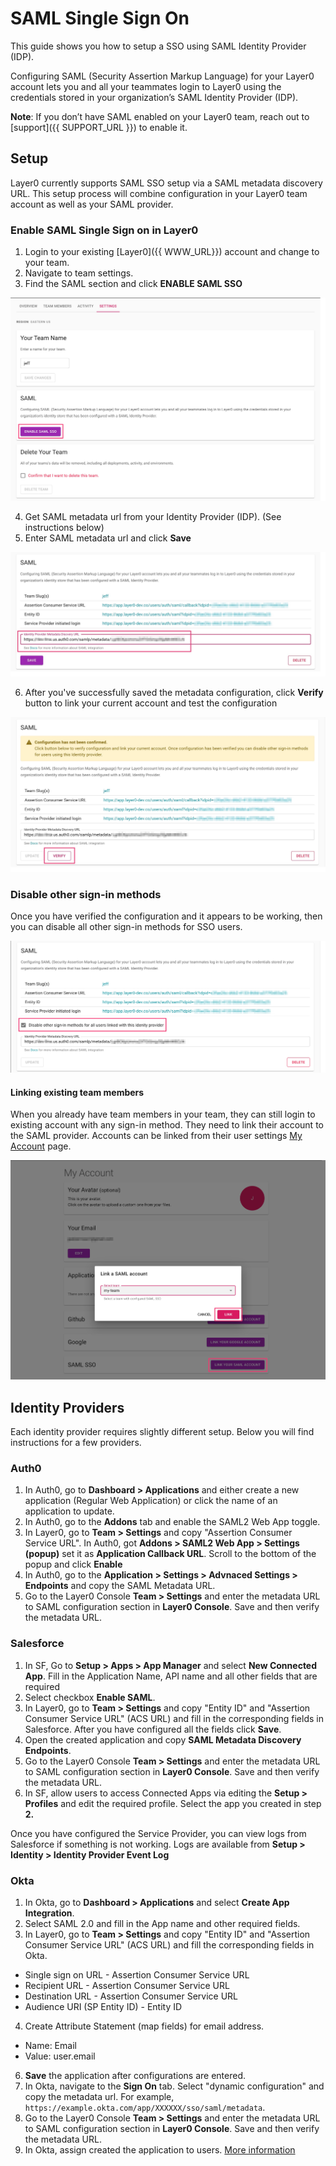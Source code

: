 # SAML Single Sign On

This guide shows you how to setup a SSO using SAML Identity Provider (IDP).

Configuring SAML (Security Assertion Markup Language) for your Layer0 account lets you and all your teammates login to Layer0 using the credentials stored in your organization’s SAML Identity Provider (IDP).

**Note**: If you don’t have SAML enabled on your Layer0 team, reach out to [support]({{ SUPPORT_URL }}) to enable it.

## Setup

Layer0 currently supports SAML SSO setup via a SAML metadata discovery URL. This setup process will combine configuration in your Layer0 team account as well as your SAML provider.

### Enable SAML Single Sign on in Layer0

1. Login to your existing [Layer0]({{ WWW_URL}}) account and change to your team.
2. Navigate to team settings.
3. Find the SAML section and click **ENABLE SAML SSO**

![](/public/images/saml/saml1.jpg)

4. Get SAML metadata url from your Identity Provider (IDP). (See instructions below)
5. Enter SAML metadata url and click **Save**

![](/public/images/saml/saml3.jpg)

6. After you've successfully saved the metadata configuration, click **Verify** button to link your current account and test the configuration

![](/public/images/saml/saml4.jpg)

### Disable other sign-in methods

Once you have verified the configuration and it appears to be working, then you can disable all other sign-in methods for SSO users.

![](/public/images/saml/saml5.jpg)

#### Linking existing team members

When you already have team members in your team, they can still login to existing account with any sign-in method. They need to link their account to the SAML provider. Accounts can be linked from their user settings [My Account](https://app.layer0.co/account) page.

![](/public/images/saml/saml6.jpg)

## Identity Providers

Each identity provider requires slightly different setup. Below you will find instructions for a few providers.

### Auth0

1. In Auth0, go to **Dashboard > Applications** and either create a new application (Regular Web Application) or click the name of an application to update.
2. In Auth0, go to the **Addons** tab and enable the SAML2 Web App toggle.
3. In Layer0, go to **Team > Settings** and copy "Assertion Consumer Service URL". In Auth0, got **Addons > SAML2 Web App > Settings (popup)** set it as **Application Callback URL**. Scroll to the bottom of the popup and click **Enable**
4. In Auth0, go to the **Application > Settings > Advnaced Settings > Endpoints** and copy the SAML Metadata URL.
5. Go to the Layer0 Console **Team > Settings** and enter the metadata URL to SAML configuration section in **Layer0 Console**. Save and then verify the metadata URL.

### Salesforce

1. In SF, Go to **Setup > Apps > App Manager** and select **New Connected App**. Fill in the Application Name, API name and all other fields that are required
2. Select checkbox **Enable SAML**.
3. In Layer0, go to **Team > Settings** and copy "Entity ID" and "Assertion Consumer Service URL" (ACS URL) and fill in the corresponding fields in Salesforce. After you have configured all the fields click **Save**.
4. Open the created application and copy **SAML Metadata Discovery Endpoints**.
5. Go to the Layer0 Console **Team > Settings** and enter the metadata URL to SAML configuration section in **Layer0 Console**. Save and then verify the metadata URL.
6. In SF, allow users to access Connected Apps via editing the **Setup > Profiles** and edit the required profile. Select the app you created in step **2.**

Once you have configured the Service Provider, you can view logs from Salesforce if something is not working. Logs are available from **Setup > Identity > Identity Provider Event Log**

### Okta

1. In Okta, go to **Dashboard > Applications** and select **Create App Integration**.
2. Select SAML 2.0 and fill in the App name and other required fields.
3. In Layer0, go to **Team > Settings** and copy "Entity ID" and "Assertion Consumer Service URL" (ACS URL) and fill the corresponding fields in Okta.

- Single sign on URL - Assertion Consumer Service URL
- Recipient URL - Assertion Consumer Service URL
- Destination URL - Assertion Consumer Service URL
- Audience URI (SP Entity ID) - Entity ID

4. Create Attribute Statement (map fields) for email address.

- Name: Email
- Value: user.email

6. **Save** the application after configurations are entered.
7. In Okta, navigate to the **Sign On** tab. Select "dynamic configuration" and copy the metadata url. For example, `https://example.okta.com/app/XXXXXX/sso/saml/metadata`.
8. Go to the Layer0 Console **Team > Settings** and enter the metadata URL to SAML configuration section in **Layer0 Console**. Save and then verify the metadata URL.
9. In Okta, assign created the application to users. [More information](https://help.okta.com/en/prod/Content/Topics/users-groups-profiles/usgp-assign-apps.htm)
